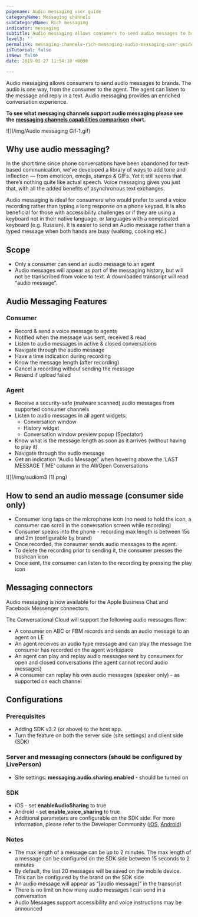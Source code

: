 ```yaml
---
pagename: Audio messaging user guide
categoryName: Messaging channels
subCategoryName: Rich messaging
indicator: messaging
subtitle: Audio messaging allows consumers to send audio messages to brands
level3: ''
permalink: messaging-channels-rich-messaging-audio-messaging-user-guide.html
isTutorial: false
isNew: false
date: 2019-01-27 11:54:10 +0000

---
```

Audio messaging allows consumers to send audio messages to brands. The audio is one way, from the consumer to the agent. The agent can listen to the message and reply in a text. Audio messaging provides an enriched conversation experience.

**To see what messaging channels support audio messaging please see the** [**messaging channels capabilities comparison**](messaging-channels-messaging-channels-capabilities-comparison.html) **chart.**

![](/img/Audio messaging Gif-1.gif)

## Why use audio messaging?

In the short time since phone conversations have been abandoned for text-based communication, we’ve developed a library of ways to add tone and inflection — from emoticon, emojis, stamps & GIFs. Yet it still seems that there’s nothing quite like actual speech. Voice messaging gives you just that, with all the added benefits of asynchronous text exchanges.

Audio messaging is ideal for consumers who would prefer to send a voice recording rather than typing a long response on a phone keypad. It is also beneficial for those with accessibility challenges or if they are using a keyboard not in their native language, or languages with a complicated keyboard (e.g. Russian). It is easier to send an Audio message rather than a typed message when both hands are busy (walking, cooking etc.)

## Scope

* Only a consumer can send an audio message to an agent
* Audio messages will appear as part of the messaging history, but will not be transcribed from voice to text. A downloaded transcript will read “audio message”.

## Audio Messaging Features

### Consumer

* Record & send a voice message to agents
* Notified when the message was sent, received & read
* Listen to audio messages in active & closed conversations
* Navigate through the audio message
* Have a time indication during recording
* Know the message length (after recording)
* Cancel a recording without sending the message
* Resend if upload failed

### Agent

* Receive a security-safe (malware scanned) audio messages from supported consumer channels
* Listen to audio messages in all agent widgets:
  * Conversation window
  * History widget
  * Conversation window preview popup (Spectator)
* Know what is the message length as soon as it arrives (without having to play it)
* Navigate through the audio message
* Get an indication “Audio Message” when hovering above the ‘LAST MESSAGE TIME’ column in the All/Open Conversations

![](/img/audiom3 (1).png)

## How to send an audio message (consumer side only)

* Consumer long taps on the microphone icon (no need to hold the icon, a consumer can scroll in the conversation screen while recording)
* Consumer speaks into the phone - recording max length is between 15s and 2m (configurable by brand)
* Once recorded, the consumer sends audio messages to the agent.
* To delete the recording prior to sending it, the consumer presses the trashcan icon
* Once sent, the consumer can listen to the recording by pressing the play icon

## Messaging connectors

Audio messaging is now available for the Apple Business Chat and Facebook Messenger connectors.

The Conversational Cloud will support the following audio messages flow:

* A consumer on ABC or FBM records and sends an audio message to an agent on LE
* An agent receives an audio type message and can play the message the consumer has recorded on the agent workspace
* An agent can play and replay audio messages sent by consumers for open and closed conversations (the agent cannot record audio messages)
* A consumer can replay his own audio messages (speaker only) - as supported on each channel

## Configurations

### Prerequisites

* Adding SDK v3.2 (or above) to the host app.
* Turn the feature on both the server side (site settings) and client side (SDK)

### Server and messaging connectors (should be configured by LivePerson)

* Site settings: **messaging.audio.sharing.enabled** - should be turned on

### SDK

* iOS - set **enableAudioSharing** to true
* Android - set **enable_voice_sharing** to true
* Additional parameters are configurable on the SDK side. For more information, please refer to the Developer Community ([iOS](https://developers.liveperson.com/consumer-experience-ios-sdk-advanced-audio-ios.html), [Android](https://developers.liveperson.com/consumer-experience-android-sdk-advanced-audio.html))

### Notes

* The max length of a message can be up to 2 minutes. The max length of a message can be configured on the SDK side between 15 seconds to 2 minutes
* By default, the last 20 messages will be saved on the mobile device. This can be configured by the brand on the SDK side
* An audio message will appear as “\[audio message\]” in the transcript
* There is no limit on how many audio messages I can send in a conversation
* Audio Messages support accessibility and voice instructions may be announced
